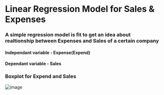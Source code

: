 # Linear Regression Model for Sales & Expenses

### **A simple regression model is fit to get an idea about realtionship between Expenses and Sales of a certain company**


#### Independant variable - Expense(Expend) 
#### Dependant variable - Sales


### Boxplot for Expend and Sales

![image](https://github.com/user-attachments/assets/157946be-953e-4397-8873-537c4a9b6321)

